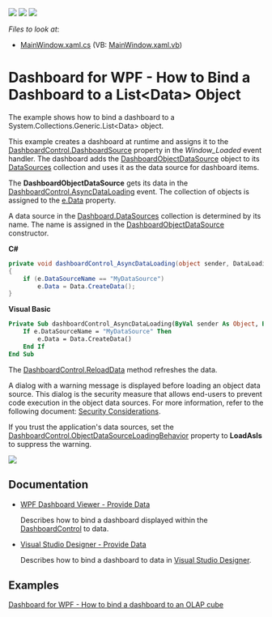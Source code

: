 <!-- default badges list -->
![](https://img.shields.io/endpoint?url=https://codecentral.devexpress.com/api/v1/VersionRange/135309313/18.1.3%2B)
[![](https://img.shields.io/badge/Open_in_DevExpress_Support_Center-FF7200?style=flat-square&logo=DevExpress&logoColor=white)](https://supportcenter.devexpress.com/ticket/details/T830581)
[![](https://img.shields.io/badge/📖_How_to_use_DevExpress_Examples-e9f6fc?style=flat-square)](https://docs.devexpress.com/GeneralInformation/403183)
<!-- default badges end -->
<!-- default file list -->
*Files to look at*:

* [MainWindow.xaml.cs](./CS/WpfDashboard_ObjectDataSource/MainWindow.xaml.cs) (VB: [MainWindow.xaml.vb](./VB/WpfDashboard_ObjectDataSource/MainWindow.xaml.vb))
<!-- default file list end -->

# Dashboard for WPF - How to Bind a Dashboard to a List&lt;Data&gt; Object

The example shows how to bind a dashboard to a System.Collections.Generic.List&lt;Data&gt; object.

This example creates a dashboard at runtime and assigns it to the [DashboardControl.DashboardSource](https://docs.devexpress.com/Dashboard/DevExpress.DashboardWpf.DashboardControl.DashboardSource) property in the _Window_Loaded_ event handler. The dashboard adds the [DashboardObjectDataSource](https://docs.devexpress.com/Dashboard/DevExpress.DashboardCommon.DashboardObjectDataSource) object to its [DataSources](https://docs.devexpress.com/Dashboard/DevExpress.DashboardCommon.Dashboard.DataSources) collection and uses it as the data source for dashboard items.

The **DashboardObjectDataSource** gets its data in the [DashboardControl.AsyncDataLoading](https://docs.devexpress.com/Dashboard/DevExpress.DashboardWpf.DashboardControl.AsyncDataLoading) event. The collection of objects is assigned to the [e.Data](https://docs.devexpress.com/Dashboard/DevExpress.DashboardCommon.DataLoadingEventArgs.Data) property.

A data source in the [Dashboard.DataSources](https://docs.devexpress.com/Dashboard/DevExpress.DashboardCommon.Dashboard.DataSources) collection is determined by its name. The name is assigned in the [DashboardObjectDataSource](https://docs.devexpress.com/Dashboard/DevExpress.DashboardCommon.DashboardObjectDataSource) constructor.

**C#**

```cs
private void dashboardControl_AsyncDataLoading(object sender, DataLoadingEventArgs e)
{
    if (e.DataSourceName == "MyDataSource")
        e.Data = Data.CreateData();
}
```

**Visual Basic**

```vb
Private Sub dashboardControl_AsyncDataLoading(ByVal sender As Object, ByVal e As DataLoadingEventArgs)
    If e.DataSourceName = "MyDataSource" Then
        e.Data = Data.CreateData()
    End If
End Sub
```

The [DashboardControl.ReloadData](https://docs.devexpress.com/Dashboard/DevExpress.DashboardWpf.DashboardControl.ReloadData) method refreshes the data.

A dialog with a warning message is displayed before loading an object data source. This dialog is the security measure that allows end-users to prevent code execution in the object data sources. For more information, refer to the following document: [Security Considerations](https://docs.devexpress.com/Dashboard/400069/wpf-viewer/security-considerations).

If you trust the application's data sources, set the [DashboardControl.ObjectDataSourceLoadingBehavior](https://docs.devexpress.com/Dashboard/DevExpress.DashboardWpf.DashboardControl.ObjectDataSourceLoadingBehavior) property to **LoadAsIs** to suppress the warning.

![](images/wpf-dashboard-how-to-bind-to-object-list.png)


## Documentation

- [WPF Dashboard Viewer - Provide Data](https://docs.devexpress.com/Dashboard/119901/wpf-viewer/providing-data)

    Describes how to bind a dashboard displayed within the [DashboardControl](https://docs.devexpress.com/Dashboard/DevExpress.DashboardWpf.DashboardControl) to data.
- [Visual Studio Designer - Provide Data](https://docs.devexpress.com/Dashboard/18295/wpf-viewer/create-dashboards-in-the-visual-studio-designer/provide-data)

    Describes how to bind a dashboard to data in [Visual Studio Designer](https://docs.devexpress.com/Dashboard/17519/wpf-viewer/create-dashboards-in-the-visual-studio-designer).
    
## Examples
[Dashboard for WPF - How to bind a dashboard to an OLAP cube](https://github.com/DevExpress-Examples/wpf-dashboard-olap-data-provider)
